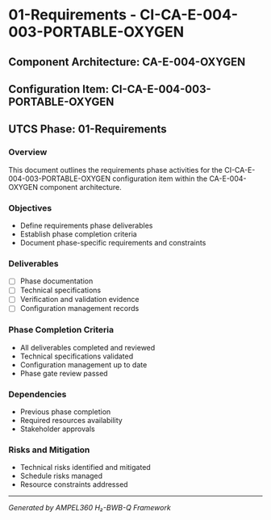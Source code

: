 # 01-Requirements - CI-CA-E-004-003-PORTABLE-OXYGEN

## Component Architecture: CA-E-004-OXYGEN
## Configuration Item: CI-CA-E-004-003-PORTABLE-OXYGEN
## UTCS Phase: 01-Requirements

### Overview
This document outlines the requirements phase activities for the CI-CA-E-004-003-PORTABLE-OXYGEN configuration item within the CA-E-004-OXYGEN component architecture.

### Objectives
- Define requirements phase deliverables
- Establish phase completion criteria
- Document phase-specific requirements and constraints

### Deliverables
- [ ] Phase documentation
- [ ] Technical specifications
- [ ] Verification and validation evidence
- [ ] Configuration management records

### Phase Completion Criteria
- All deliverables completed and reviewed
- Technical specifications validated
- Configuration management up to date
- Phase gate review passed

### Dependencies
- Previous phase completion
- Required resources availability
- Stakeholder approvals

### Risks and Mitigation
- Technical risks identified and mitigated
- Schedule risks managed
- Resource constraints addressed

---
*Generated by AMPEL360 H₂-BWB-Q Framework*
